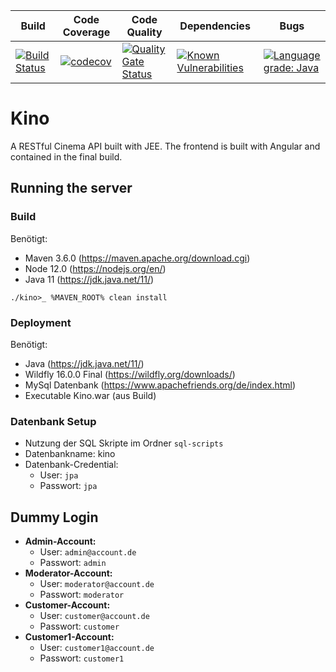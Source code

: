 |Build|Code Coverage|Code Quality|Dependencies|Bugs|
|--|--|--|--|--|
|[![Build Status](https://travis-ci.org/JanMalch/kino.svg?branch=master)](https://travis-ci.org/JanMalch/kino)|[![codecov](https://codecov.io/gh/JanMalch/kino/branch/master/graph/badge.svg)](https://codecov.io/gh/JanMalch/kino)|[![Quality Gate Status](https://sonarcloud.io/api/project_badges/measure?project=JanMalch_kino&metric=alert_status)](https://sonarcloud.io/dashboard?id=JanMalch_kino)|[![Known Vulnerabilities](https://snyk.io/test/github/JanMalch/kino/badge.svg)](https://snyk.io/test/github/JanMalch/kino)|[![Language grade: Java](https://img.shields.io/lgtm/grade/java/g/JanMalch/kino.svg?logo=lgtm&logoWidth=18)](https://lgtm.com/projects/g/JanMalch/kino/context:java)

# Kino

A RESTful Cinema API built with JEE. The frontend is built with Angular and contained in the final build.

## Running the server
### Build
Benötigt:
-	Maven 3.6.0 	(https://maven.apache.org/download.cgi)
-	Node 12.0	(https://nodejs.org/en/)
-	Java 11	(https://jdk.java.net/11/)

`./kino>_ %MAVEN_ROOT% clean install `

### Deployment
Benötigt:
-	Java 			(https://jdk.java.net/11/)
-	Wildfly 16.0.0 Final 	(https://wildfly.org/downloads/)
-	MySql Datenbank	(https://www.apachefriends.org/de/index.html)
-	Executable Kino.war	(aus Build)
### Datenbank Setup
-	Nutzung der SQL Skripte im Ordner `sql-scripts`
-	Datenbankname: kino
-	Datenbank-Credential:
    - User: `jpa`
    - Passwort: `jpa`
  
## Dummy Login
-	**Admin-Account:**
    - User: `admin@account.de`
    - Passwort: `admin`
-	**Moderator-Account:**
    -	User: `moderator@account.de`
    -	Passwort: `moderator`
-	**Customer-Account:**
    -	User: `customer@account.de`
    -	Passwort: `customer`
-	**Customer1-Account:**
    -	User: `customer1@account.de`
    -	Passwort: `customer1`
